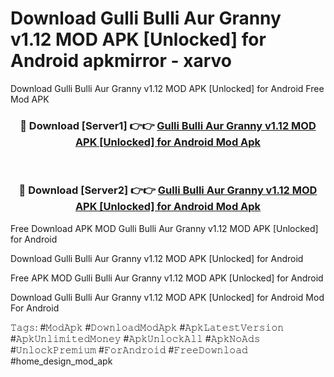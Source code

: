 # Download Gulli Bulli Aur Granny v1.12 MOD APK [Unlocked] for Android apkmirror - xarvo
Download Gulli Bulli Aur Granny v1.12 MOD APK [Unlocked] for Android Free Mod APK

<div align="center">
<h3>🔴 Download [Server1] 👉👉 <a href="https://apk-comot.site?title=Gulli_Bulli_Aur_Granny_v1.12_MOD_APK_[Unlocked]_for_Android">Gulli Bulli Aur Granny v1.12 MOD APK [Unlocked] for Android Mod Apk</a></h3><br>

<h3>🔴 Download [Server2] 👉👉 <a href="https://apk-comot.site?title=Gulli_Bulli_Aur_Granny_v1.12_MOD_APK_[Unlocked]_for_Android">Gulli Bulli Aur Granny v1.12 MOD APK [Unlocked] for Android Mod Apk</a></h3>
</div>


Free Download APK MOD Gulli Bulli Aur Granny v1.12 MOD APK [Unlocked] for Android

Download Gulli Bulli Aur Granny v1.12 MOD APK [Unlocked] for Android 

Free APK MOD Gulli Bulli Aur Granny v1.12 MOD APK [Unlocked] for Android 

Download Gulli Bulli Aur Granny v1.12 MOD APK [Unlocked] for Android Mod For Android

𝚃𝚊𝚐𝚜: #𝙼𝚘𝚍𝙰𝚙𝚔 #𝙳𝚘𝚠𝚗𝚕𝚘𝚊𝚍𝙼𝚘𝚍𝙰𝚙𝚔 #𝙰𝚙𝚔𝙻𝚊𝚝𝚎𝚜𝚝𝚅𝚎𝚛𝚜𝚒𝚘𝚗 #𝙰𝚙𝚔𝚄𝚗𝚕𝚒𝚖𝚒𝚝𝚎𝚍𝙼𝚘𝚗𝚎𝚢 #𝙰𝚙𝚔𝚄𝚗𝚕𝚘𝚌𝚔𝙰𝚕𝚕 #𝙰𝚙𝚔𝙽𝚘𝙰𝚍𝚜 #𝚄𝚗𝚕𝚘𝚌𝚔𝙿𝚛𝚎𝚖𝚒𝚞𝚖 #𝙵𝚘𝚛𝙰𝚗𝚍𝚛𝚘𝚒𝚍 #𝙵𝚛𝚎𝚎𝙳𝚘𝚠𝚗𝚕𝚘𝚊𝚍 #home_design_mod_apk